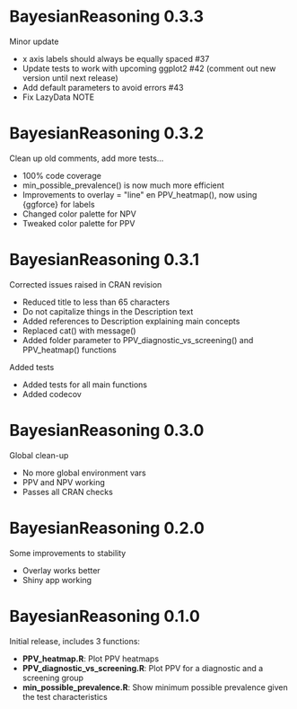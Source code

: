 # BayesianReasoning 0.3.3

Minor update  

* x axis labels should always be equally spaced #37
* Update tests to work with upcoming ggplot2 #42 (comment out new version until next release)
* Add default parameters to avoid errors #43
* Fix LazyData NOTE

# BayesianReasoning 0.3.2

Clean up old comments, add more tests...

* 100% code coverage
* min_possible_prevalence() is now much more efficient
* Improvements to overlay = "line" en PPV_heatmap(), now using {ggforce} for labels
* Changed color palette for NPV
* Tweaked color palette for PPV


# BayesianReasoning 0.3.1

Corrected issues raised in CRAN revision

* Reduced title to less than 65 characters
* Do not capitalize things in the Description text
* Added references to Description explaining main concepts
* Replaced cat() with message()
* Added folder parameter to PPV_diagnostic_vs_screening() and PPV_heatmap() functions

Added tests

* Added tests for all main functions
* Added codecov



# BayesianReasoning 0.3.0

Global clean-up

* No more global environment vars
* PPV and NPV working
* Passes all CRAN checks

# BayesianReasoning 0.2.0

Some improvements to stability

* Overlay works better
* Shiny app working

# BayesianReasoning 0.1.0

Initial release, includes 3 functions:  

* **PPV_heatmap.R**: Plot PPV heatmaps  
* **PPV_diagnostic_vs_screening.R**: Plot PPV for a diagnostic and a screening group  
* **min_possible_prevalence.R**: Show minimum possible prevalence given the test characteristics  
